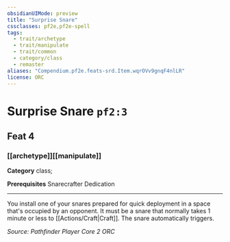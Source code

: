 ```yaml
---
obsidianUIMode: preview
title: "Surprise Snare"
cssclasses: pf2e,pf2e-spell
tags:
  - trait/archetype
  - trait/manipulate
  - trait/common
  - category/class
  - remaster
aliases: "Compendium.pf2e.feats-srd.Item.wqrOVv9gnqF4nlLR"
license: ORC
---
```

# Surprise Snare `pf2:3`
## Feat 4
### [[archetype]][[manipulate]]

**Category** class; 



**Prerequisites** Snarecrafter Dedication
* * *
You install one of your snares prepared for quick deployment in a space that's occupied by an opponent. It must be a snare that normally takes 1 minute or less to [[Actions/Craft|Craft]]. The snare automatically triggers.

*Source: Pathfinder Player Core 2*
*ORC*